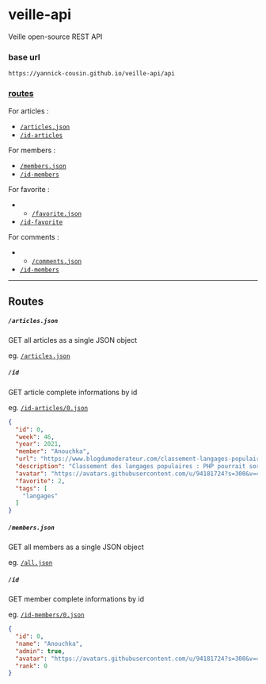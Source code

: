 # veille-api

Veille  open-source REST API

### base url

`https://yannick-cousin.github.io/veille-api/api`

### [routes](#routes-1)

For articles :

- [`/articles.json`](https://yannick-cousin.github.io/veille-api/api/all.json)
- [`/id-articles`](https://yannick-cousin.github.io/veille-api/api/id/0.json)

For members :
- [`/members.json`](https://yannick-cousin.github.io/veille-api/api/members.json)
- [`/id-members`](https://yannick-cousin.github.io/veille-api/api/id-members/0.json)

For favorite :
- - [`/favorite.json`](https://yannick-cousin.github.io/veille-api/api/favorite.json)
- [`/id-favorite`](https://yannick-cousin.github.io/veille-api/api/id-favorite/0.json)

For comments :
- - [`/comments.json`](https://yannick-cousin.github.io/veille-api/api/comments.json)
- [`/id-members`](https://yannick-cousin.github.io/veille-api/api/id-comments/0.json)

---

## Routes

##### `/articles.json`

GET all articles as a single JSON object

eg. [`/articles.json`](https://yannick-cousin.github.io/veille-api/api/all.json)

##### `/id`

GET article complete informations by id

eg. [`/id-articles/0.json`](https://yannick-cousin.github.io/veille-api/api/id/1.json)

```json
{
  "id": 0,
  "week": 46,
  "year": 2021,
  "member": "Anouchka",
  "url": "https://www.blogdumoderateur.com/classement-langages-populaires-php-sortir-top-10/",
  "description": "Classement des langages populaires : PHP pourrait sortir du top 10, une première en 20 ans",
  "avatar": "https://avatars.githubusercontent.com/u/94181724?s=300&v=4",
  "favorite": 2,
  "tags": [
    "langages"
  ]
}
```

##### `/members.json`

GET all members as a single JSON object

eg. [`/all.json`](https://yannick-cousin.github.io/veille-api/api/members.json)

##### `/id`

GET member complete informations by id

eg. [`/id-members/0.json`](https://yannick-cousin.github.io/veille-api/api/id-members/0.json)

```json
{
  "id": 0,
  "name": "Anouchka",
  "admin": true,
  "avatar": "https://avatars.githubusercontent.com/u/94181724?s=300&v=4",
  "rank": 0
}
```
